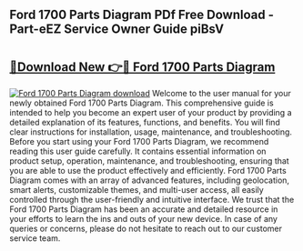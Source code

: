 ## Ford 1700 Parts Diagram PDf Free Download - Part-eEZ Service Owner Guide piBsV

# <h2><a href="http://dfhqso7.blite.top/?on=Ford+1700+Parts+Diagram">🔗Download New 👉🔴 Ford 1700 Parts Diagram</a></h2>

[![Ford 1700 Parts Diagram download](https://i.imgur.com/lujVjoI.png)](http://dfhqso7.blite.top/?on=Ford+1700+Parts+Diagram)
Welcome to the user manual for your newly obtained Ford 1700 Parts Diagram. This comprehensive guide is intended to help you become an expert user of your product by providing a detailed explanation of its features, functions, and benefits. You will find clear instructions for installation, usage, maintenance, and troubleshooting. Before you start using your Ford 1700 Parts Diagram, we recommend reading this user guide carefully. It contains essential information on product setup, operation, maintenance, and troubleshooting, ensuring that you are able to use the product effectively and efficiently. Ford 1700 Parts Diagram comes with an array of advanced features, including geolocation, smart alerts, customizable themes, and multi-user access, all easily controlled through the user-friendly and intuitive interface. We trust that the Ford 1700 Parts Diagram has been an accurate and detailed resource in your efforts to learn the ins and outs of your new device. In case of any queries or concerns, please do not hesitate to reach out to our customer service team.
